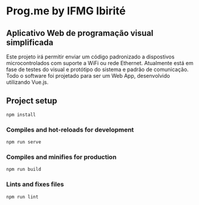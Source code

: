 # Prog.me by IFMG Ibirité
## Aplicativo Web de programação visual simplificada
Este projeto irá permitir enviar um código padronizado a dispostivos microcontrolados com suporte a WiFi ou rede Ethernet.
Atualmente está em fase de testes do visual e protótipo do sistema e padrão de comunicação. Todo o software foi projetado para ser um Web App, desenvolvido utilizando Vue.js.


## Project setup
```
npm install
```

### Compiles and hot-reloads for development
```
npm run serve
```

### Compiles and minifies for production
```
npm run build
```

### Lints and fixes files
```
npm run lint
```
